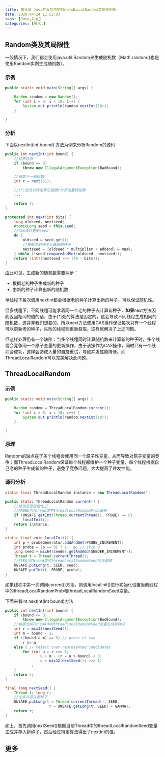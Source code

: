 ```yaml
---
title: 第三章 Java并发包中的ThreadLocalRandom类原理剖析
date: 2020-04-24 11:52:03
tags: [Java,并发]
categories: [技术,]
---
```


## Random类及其局限性

一般情况下，我们都会使用java.util.Random来生成随机数（Math.random()也是使用Random实例生成随机数）。

<!---more--->

### 示例

```java
public static void main(String[] args) {

    Random random = new Random();
    for (int i = 0; i < 10; i++) {
        System.out.println(random.nextInt(10));
    }

}
```

### 分析

下面以nextInt(int bound) 方法为例来分析Random的源码

```java
public int nextInt(int bound) {
    //边界检测
    if (bound <= 0)
        throw new IllegalArgumentException(BadBound);

    //获取下一随机数
    int r = next(31);

    //(*)此处以特定算法根据r计算出最终结果
    ...

    return r;
}

protected int next(int bits) {
    long oldseed, nextseed;
    AtomicLong seed = this.seed;
    //CAS操作更新seed
    do {
        oldseed = seed.get();
        //根据老的种子计算新的种子
        nextseed = (oldseed * multiplier + addend) & mask;
    } while (!seed.compareAndSet(oldseed, nextseed));
    return (int)(nextseed >>> (48 - bits));
}
```

由此可见，生成新的随机数需要两步：

- 根据老的种子生成新的种子
- 由新的种子计算出新的随机数

单线程下每次调用nextInt都会根据老的种子计算出新的种子，可以保证随机性。

但多线程下，不同线程可能拿着同一个老的种子去计算新种子，**如果**next方法因此返回相同的值的话，由于(*)处的算法是固定的，这会导致不同线程生成相同的随机数，这并非我们想要的。所以next方法使用CAS操作保证每次只有一个线程可以更新老的种子，失败的线程则重新获取，这样就解决了上述问题。

但这样处理仍有一个缺陷：当多个线程同时计算随机数来计算新的种子时，多个线程会竞争同一个原子变量的更新操作，由于该操作为CAS操作，同时只有一个线程会成功，这样会造成大量的自旋重试，导致并发性能降低。而ThreadLocalRandom可以完美解决此问题。

## ThreadLocalRandom

### 示例

```java
public static void main(String[] args) {

    Random random = ThreadLocalRandom.current();
    for (int i = 0; i < 10; i++) {
        System.out.println(random.nextInt(10));
    }

}
```

### 原理

Random的缺点在于多个线程会使用同一个原子性变量，从而导致对原子变量的竞争；而ThreadLocalRandom保证每个线程都维护一个种子变量，每个线程根据自己老的种子生成新的种子，避免了竞争问题，大大提高了并发性能。

### 源码分析

```java
static final ThreadLocalRandom instance = new ThreadLocalRandom();

public static ThreadLocalRandom current() {
    //检测是否初始化过
    //PROBE为Thread类中threadLocalRandomProb偏移
    if (UNSAFE.getInt(Thread.currentThread(), PROBE) == 0)
        localInit();
    return instance;
}

static final void localInit() {
    int p = probeGenerator.addAndGet(PROBE_INCREMENT);
    int probe = (p == 0) ? 1 : p; // skip 0
    long seed = mix64(seeder.getAndAdd(SEEDER_INCREMENT));
    Thread t = Thread.currentThread();
    //SEED为Thread类中threadLocalRandomSeed内存偏移
    UNSAFE.putLong(t, SEED, seed);
    UNSAFE.putInt(t, PROBE, probe);
}
```
如果线程中第一次调用current()方法，则调用localInit()进行初始化设置当前线程中的threadLocalRandomProb和threadLocalRandomSeed变量。

下面来看int nextInt(int bound)方法

```java
public int nextInt(int bound) {
    if (bound <= 0)
        throw new IllegalArgumentException(BadBound);
    //根据当前Thread中的threadLocalRandomSeed变量生成新种子    
    int r = mix32(nextSeed());
    int m = bound - 1;
    if ((bound & m) == 0) // power of two
        r &= m;
    else { // reject over-represented candidates
        for (int u = r >>> 1;
                u + m - (r = u % bound) < 0;
                u = mix32(nextSeed()) >>> 1)
            ;
    }
    return r;
}

final long nextSeed() {
    Thread t; long r;
    //生成并存入新种子
    UNSAFE.putLong(t = Thread.currentThread(), SEED,
                    r = UNSAFE.getLong(t, SEED) + GAMMA);
    return r;
}
```
如上，首先调用nextSeed()根据当前Thread中的threadLocalRandomSeed变量生成并存入新种子，然后经过特定算法得出了nextInt的值。  

## 更多

